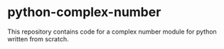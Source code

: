 # python-complex-number
This repository contains code for a complex number module for python written from scratch.
